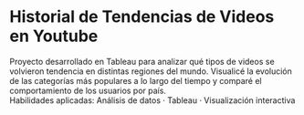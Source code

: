 # Historial de Tendencias de Videos en Youtube
Proyecto desarrollado en Tableau para analizar qué tipos de videos se volvieron tendencia en distintas regiones del mundo. Visualicé la evolución de las categorías más populares a lo largo del tiempo y comparé el comportamiento de los usuarios por país.  
Habilidades aplicadas: Análisis de datos · Tableau · Visualización interactiva
